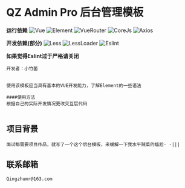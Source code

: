 # QZ Admin Pro 后台管理模板

**运行依赖**
![Vue](https://img.shields.io/badge/Vue-2.6.11-green)
![Element](https://img.shields.io/badge/Element-2.13.2-green)
![VueRouter](https://img.shields.io/badge/VueRouter-3.4.3-green)
![CoreJs](https://img.shields.io/badge/CoreJs-3.6.5-green)
![Axios](https://img.shields.io/badge/Axios-0.19.2-green)

**开发依赖(部分)**
![Less](https://img.shields.io/badge/Less-3.12.2-green)
![LessLoader](https://img.shields.io/badge/LessLoader-6.2.0-green)
![Eslint](https://img.shields.io/badge/Eslint-6.8.0-green)

**如果觉得Eslint过于严格请关闭**

```
开发者：小竹菌


使用该模板应当具有基本的VUE开发能力，了解Element的一些语法

####使用方法
根据自己的实际开发情况更改交互层代码


```

## 项目背景
```
面试都需要项目作品，就写了一个这个后台模板，来缓解一下我水平贼菜的尴尬- -|||
```

## 联系邮箱
```
Qingzhumr@163.com
```
